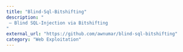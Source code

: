 ```yaml
---
title: "Blind-Sql-Bitshifting"
description: "
 – Blind SQL-Injection via Bitshifting
"
external_url: "https://github.com/awnumar/blind-sql-bitshifting"
category: "Web Exploitation"
---
```


